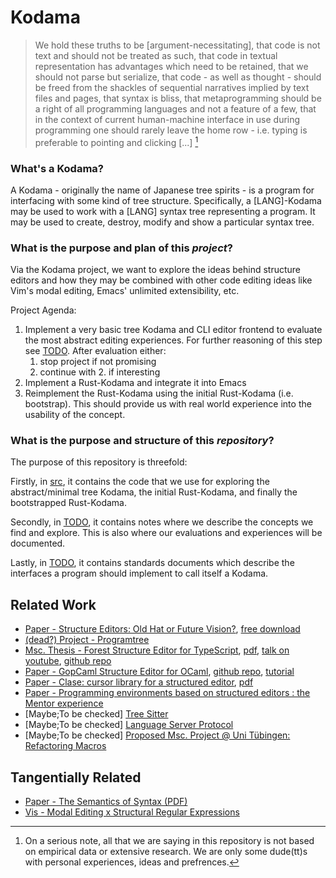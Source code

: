 # Kodama

> We hold these truths to be [argument-necessitating], that code is not text and should not be treated as such, that code in textual representation has advantages which need to be retained, that we should not parse but serialize, that code - as well as thought - should be freed from the shackles of sequential narratives implied by text files and pages, that syntax is bliss, that metaprogramming should be a right of all programming languages and not a feature of a few, that in the context of current human-machine interface in use during programming one should rarely leave the home row - i.e. typing is preferable to pointing and clicking [...]
[^1]

[^1]: On a serious note, all that we are saying in this repository is not based on empirical data or extensive research.  We are only some dude(tt)s with personal experiences, ideas and prefrences.

### What's a Kodama?

A Kodama - originally the name of Japanese tree spirits - is a program for interfacing with some kind of tree structure.  Specifically, a [LANG]-Kodama may be used to work with a [LANG] syntax tree representing a program.  It may be used to create, destroy, modify and show a particular syntax tree.

### What is the purpose and plan of this *project*?

Via the Kodama project, we want to explore the ideas behind structure editors and how they may be combined with other code editing ideas like Vim's modal editing, Emacs' unlimited extensibility, etc.

Project Agenda:  
1. Implement a very basic tree Kodama and CLI editor frontend to evaluate the most abstract editing experiences.
   For further reasoning of this step see [TODO](). After evaluation either:
    1. stop project if not promising
    2. continue with 2. if interesting
2. Implement a Rust-Kodama and integrate it into Emacs
3. Reimplement the Rust-Kodama using the initial Rust-Kodama (i.e. bootstrap).
   This should provide us with real world experience into the usability of the concept.

### What is the purpose and structure of this *repository*?

The purpose of this repository is threefold:  

Firstly, in [src](./src), it contains the code that we use for exploring the abstract/minimal tree Kodama, the initial Rust-Kodama, and finally the bootstrapped Rust-Kodama.

Secondly, in [TODO](), it contains notes where we describe the concepts we find and explore. This is also where our evaluations and experiences will be documented.

Lastly, in [TODO](), it contains standards documents which describe the interfaces a program should implement to call itself a Kodama.

## Related Work

- [Paper - Structure Editors: Old Hat or Future Vision?](https://link.springer.com/chapter/10.1007/978-3-642-32341-6_6), [free download](https://projects.fbi.h-da.de/~b.humm/pub/Gomolka_Humm_-_Structure_Editors__Springer_ENASE_.pdf)
- [(dead?) Project - Programtree](http://www.programtree.com/intro.htm) 
- [Msc. Thesis - Forest Structure Editor for TypeScript](https://www.research-collection.ethz.ch/handle/20.500.11850/526812), [pdf](https://www.research-collection.ethz.ch/bitstream/handle/20.500.11850/526812/masters-thesis-final-eth-Voinov-title-page.pdf?sequence=1&isAllowed=y), [talk on youtube](https://www.youtube.com/watch?v=ze_nJlKkckg), [github repo](https://github.com/tehwalris/forest)
- [Paper - GopCaml Structure Editor for OCaml](https://arxiv.org/abs/2207.07423), [github repo](https://github.com/Gopiandcode/gopcaml-mode), [tutorial](https://discuss.ocaml.org/t/introducing-gopcaml-mode-structural-ocaml-editing/5310)
- [Paper - Clase: cursor library for a structured editor](https://dl.acm.org/doi/10.1145/1543134.1411302), [pdf](http://www.doc.ic.ac.uk/~tora/clase/CLASE-Short.pdf)
- [Paper - Programming environments based on structured editors : the Mentor experience](https://www.researchgate.net/publication/29650883_Programming_environments_based_on_structured_editors_the_Mentor_experience)
- [Maybe;To be checked] [Tree Sitter](https://tree-sitter.github.io/tree-sitter/)
- [Maybe;To be checked] [Language Server Protocol](https://microsoft.github.io/language-server-protocol/)
- [Maybe;To be checked] [Proposed Msc. Project @ Uni Tübingen: Refactoring Macros](http://ps.informatik.uni-tuebingen.de/teaching/thesis/2019/11/25/refactoring-macros/)

## Tangentially Related

- [Paper - The Semantics of Syntax (PDF)](https://conf.researchr.org/getImage/OBT-2016/orig/OBT_2016_paper_10.pdf)
- [Vis - Modal Editing x Structural Regular Expressions](https://github.com/martanne/vis)
